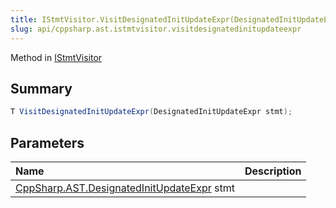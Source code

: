 ```yaml
---
title: IStmtVisitor.VisitDesignatedInitUpdateExpr(DesignatedInitUpdateExpr)
slug: api/cppsharp.ast.istmtvisitor.visitdesignatedinitupdateexpr
---
```

Method in [IStmtVisitor](/api/cppsharp/ast/istmtvisitor)

## Summary



```csharp
T VisitDesignatedInitUpdateExpr(DesignatedInitUpdateExpr stmt);
```

## Parameters

|Name|Description|
|:---|:---|
|[CppSharp.AST.DesignatedInitUpdateExpr](/api/cppsharp/ast/designatedinitupdateexpr) stmt||

